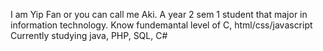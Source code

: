 I am Yip Fan or you can call me Aki. A year 2 sem 1 student that major in information technology.
Know fundemantal level of C, html/css/javascript
Currently studying java, PHP, SQL, C#
<!---
AkikazeFan/AkikazeFan is a ✨ special ✨ repository because its `README.md` (this file) appears on your GitHub profile.
You can click the Preview link to take a look at your changes.
--->
